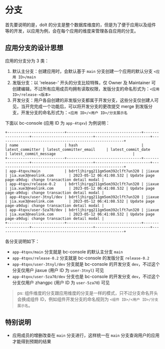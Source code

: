 # 分支

首先要说明的是，dolt 的分支是整个数据库维度的，但是为了便于应用以及组件等的开发，以应用为例，会在每个应用的维度来管理各自应用的分支。

## 应用分支的设计思想

应用的分支分为 3 类：

1. 默认主分支：创建应用时，会默认基于 `main` 分支创建一个应用的默认分支 `<应用 ID>/main`
2. 发版分支：以 'release-' 开头的分支比较特殊，仅 Owner 及 Maintainer 可创建编辑，不过所有应用成员均拥有读取权限，发版分支的命名形式为：`<应用 ID>/release-<版本>`
3. 开发分支：用户各自创建的非发版分支都属于开发分支，这些分支仅创建人可见，当开完完成一个功能后，可以将开发分支的更改提交 merge 到发版分支，开发分支的命名形式为：`<应用 ID>/<用户 ID>/分支展示名`

下面以 bc-console (应用 ID 为 `app-4tqxv`) 为例说明：

```
+--------------------------+----------------------------------+------------------+----------------------------+-------------------------+---------------------------------------------------------+
| name                     | hash                             | latest_committer | latest_committer_email     | latest_commit_date      | latest_commit_message                                   |
+--------------------------+----------------------------------+------------------+----------------------------+-------------------------+---------------------------------------------------------+
| app-4tqxv/main           | bdrtljhirgg211gm5om392clft7un320 | jiaxue           | jia.xue3@neolink.com       | 2023-05-12 06:41:08.532 | Update page page-a9dug: change transaction detail modal |
| app-4tqxv/release-0.2    | bdrtljhirgg211gm5om392clft7un320 | jiaxue           | jia.xue3@neolink.com       | 2023-05-12 06:41:08.532 | Update page page-a9dug: change transaction detail modal |
| app-4tqxv/user-3tnyl/dev | bdrtljhirgg211gm5om392clft7un320 | jiaxue           | jia.xue3@neolink.com       | 2023-05-12 06:41:08.532 | Update page page-a9dug: change transaction detail modal |
| app-4tqxv/user-5za70/dev | bdrtljhirgg211gm5om392clft7un320 | jiaxue           | jia.xue3@neolink.com       | 2023-05-12 06:41:08.532 | Update page page-a9dug: change transaction detail modal |
+--------------------------+----------------------------------+------------------+----------------------------+-------------------------+---------------------------------------------------------+
```

各分支说明如下：

- `app-4tqxv/main` 分支就是 bc-console 的默认主分支 `main`
- `app-4tqxv/release-0.2` 分支就是 bc-console 的发版分支 `release-0.2`
- `app-4tqxv/user-3tnyl/dev` 分支就是 bc-console 的开发分支 `dev`，不过这个分支仅用户 jiaxue (用户 ID 为 `user-3tnyl`) 可见
- `app-4tqxv/user-5za70/dev` 分支也是 bc-console 的开发分支 `dev`，不过这个分支仅用户 zhangpc (用户 ID 为 `user-5za70`) 可见

> ps: 组件维度的分支跟应用维度的分支是一样的模式，只不过分支命名开头会换成组件 ID，例如组件开发分支的命名规则为 `<组件 ID>/<用户 ID>/分支展示名`。

## 特别说明

- 应用成员的增删改查在 `main` 分支进行，这样统一在 `main` 分支查询用户的应用才能得到预期的结果
